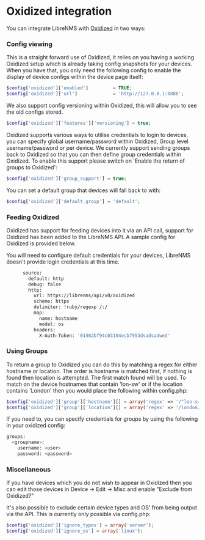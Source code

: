 # Oxidized integration

You can integrate LibreNMS with [Oxidized](https://github.com/ytti/oxidized-web) in two ways:

### Config viewing

This is a straight forward use of Oxidized, it relies on you having a working Oxidized setup which is already taking config snapshots for your devices. 
When you have that, you only need the following config to enable the display of device configs within the device page itself:

```php
$config['oxidized']['enabled']         = TRUE;
$config['oxidized']['url']             = 'http://127.0.0.1:8888';
```

We also support config versioning within Oxidized, this will allow you to see the old configs stored.

```php
$config['oxidized']['features']['versioning'] = true;
```

Oxidized supports various ways to utilise credentials to login to devices, you can specify global username/password within Oxidized, Group level username/password or per device.
We currently support sending groups back to Oxidized so that you can then define group credentials within Oxidized. To enable this support please switch on 'Enable the return of groups to Oxidized':

```php
$config['oxidized']['group_support'] = true;
```

You can set a default group that devices will fall back to with:

```php
$config['oxidized']['default_group'] = 'default';
```

### Feeding Oxidized

Oxidized has support for feeding devices into it via an API call, support for Oxidized has been added to the LibreNMS API. A sample config for Oxidized is provided below.

You will need to configure default credentials for your devices, LibreNMS doesn't provide login credentials at this time.

```bash
      source:
        default: http
        debug: false
        http:
          url: https://librenms/api/v0/oxidized
          scheme: https
          delimiter: !ruby/regexp /:/
          map:
            name: hostname
            model: os
          headers:
            X-Auth-Token: '01582bf94c03104ecb7953dsadsadwed'
```

### Using Groups

To return a group to Oxidized you can do this by matching a regex for either hostname or location. The order is hostname is matched first, if nothing is found then location is attempted.
The first match found will be used. To match on the device hostnames that contain 'lon-sw' or if the location contains 'London' then you would place the following within config.php:

```php
$config['oxidized']['group']['hostname'][] = array('regex' => '/^lon-sw/', 'group' => 'london-switches');
$config['oxidized']['group']['location'][] = array('regex' => '/london/', 'group' => 'london-switches');
```

If you need to, you can specify credentials for groups by using the following in your oxidized config:

```bash
groups:
  <groupname>:
    username: <user>
    password: <password>
```

### Miscellaneous

If you have devices which you do not wish to appear in Oxidized then you can edit those devices in Device -> Edit -> Misc and enable "Exclude from Oxidized?"

It's also possible to exclude certain device types and OS' from being output via the API. This is currently only possible via config.php:

```php
$config['oxidized']['ignore_types'] = array('server');
$config['oxidized']['ignore_os'] = array('linux');
```
